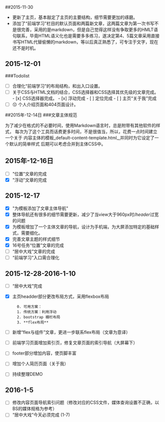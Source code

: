 ##2015-11-30
+ 更新了主页，基本敲定了主页的主要结构，细节需要更加的琢磨。
+ 添加了“前端学习”栏目的默认页面和两篇新文章，这两篇文章为第一次书写不是很完善，采用的是markdown，但是自己觉得这样没有争取更多的HMLT语句联系，毕竟HTML语义化也是需要多多练习，遂决定第4、5篇文章采用直接书写HTML代替偷懒的markdown，等以后真正熟悉了，可专注于文字，现在还不是时机。

## 2015-12-01
###Todolist
- [ ] 合理化“前端学习”的布局结构，和出入口设置。
- [ ] 关于CSS与HTML文档的结合，CSS选择器和CSS选择其优先级的文章完成。
      - [x] CSS选择器完成。
      - [x] 浮动完成
      - [ ] 定位完成
      - [ ] 主页“关于我”完成
- [ ] :kissing: 个人介绍页面和404页面设计。

##2015年-12-14日
###文章主体规范

为了减少在格式的不必要时间，使用Markdown语言时，总是附带有其他软件的样式，
每次为了这个工具而话费更多时间，不是很值当，所以，花费一点时间建立一个关于
内容主体的模板_default-content-template.html_,并同时为它设定了一个默认的简单样式
后期可以考虑合并到主体CSS中。

## 2015年-12-16日
+ [ ] "位置"文章的完成
+ [x] "浮动"文章的完成
## 2015-12-17
+ [x] "为模板添加了文章主体导航"
+ [x] 整体导航还有很多的细节需要更新，减少了当view大于960px时/*header*过宽的问题
+ [x] 为模板增加了一个主体文章的导航，设计为手机端，为大屏添加特定的基础样式，需要细化。
+ [x] 完善文章主题的样式细节
+ [x] 16号任务“位置”文章的完成
+ [ ] “居中大戏”文章的完成
+ [ ] “前端学习”入口需合理化

## 2015-12-28-2016-1-10
+ [ ] “居中大戏”完成
+ [x] 主页headder部分更改布局方式，采用flexbox布局

        0. 可用方案：
        1. 传统方案：利用浮动
        2. bootstrap 栅栏布局
        3. **flex布局**
+ [ ] 新增“flex与组件”文章，更进一步联系flex布局（文章为意译）
+ [ ] 前端学习页面增加索引页，修复文章页面的索引导航（大屏幕下）
+ [ ] footer部分增加内容，使页脚丰富
+ [ ] 增加个人简历页面（关于我）
+ [ ] 持续整理DEMO

## 2016-1-5
+ [ ] 修改内容页面导航索引问题（修改对应的CSS文件，媒体查询设置不正确，以BS的媒体规格为参考）
+ [ ] “居中大戏”今天必须完成 (1-7)
